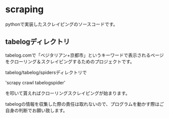 # scraping
pythonで実装したスクレイピングのソースコードです。

## tabelogディレクトリ
tabelog.comで「ベジタリアン+京都市」というキーワードで表示されるページをクローリング＆スクレイピングするためのプロジェクトです。

tabelog/tabelog/spidersディレクトリで

'scrapy crawl tabelogspider'

を叩いて貰えればクローリングスクレイピングが始まります。

tabelogの情報を収集した際の責任は取れないので、プログラムを動かす際はご自身の判断でお願い致します。